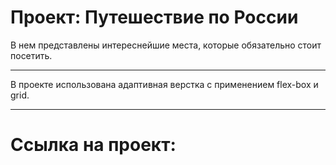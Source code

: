 # Проект: Путешествие по России

В нем представлены интереснейшие места, которые обязательно стоит посетить.

-------
В проекте использована адаптивная верстка с применением flex-box и grid.

-------
# Ссылка на проект: 
